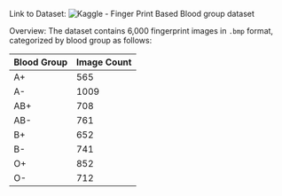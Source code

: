 Link to Dataset: ![Kaggle - Finger Print Based Blood group dataset](https://www.kaggle.com/datasets/rajumavinmar/finger-print-based-blood-group-dataset)

Overview:
The dataset contains 6,000 fingerprint images in `.bmp` format, categorized by blood group as follows:

| Blood Group | Image Count |
|-------------|-------------|
| A+          | 565         |
| A-          | 1009        |
| AB+         | 708         |
| AB-         | 761         | 
| B+          | 652         |
| B-          | 741         |
| O+          | 852         |
| O-          | 712         |
